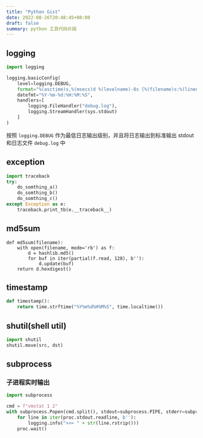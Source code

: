 ```yaml
---
title: "Python Gist"
date: 2022-08-26T20:48:45+08:00
draft: false
summary: python 工具代码片段
---
```



## logging

``` python
import logging

logging.basicConfig(
    level=logging.DEBUG,
    format="%(asctime)s,%(msecs)d %(levelname)-8s [%(filename)s:%(lineno)d] %(message)s",
    datefmt="%Y-%m-%d:%H:%M:%S",
    handlers=[
        logging.FileHandler("debug.log"),
        logging.StreamHandler(sys.stdout)
    ]
)
```

按照 `logging.DEBUG` 作为最低日志输出级别，并且将日志输出到标准输出 stdout 和日志文件 `debug.log` 中

## exception

``` python
import traceback
try:
    do_somthing_a()
    do_somthing_b()
    do_somthing_c()
except Exception as e:
    traceback.print_tb(e.__traceback__)
```

## md5sum

``` python3
def md5sum(filename):
    with open(filename, mode='rb') as f:
        d = hashlib.md5()
        for buf in iter(partial(f.read, 128), b''):
            d.update(buf)
    return d.hexdigest()

```

## timestamp

``` python
def timestamp():
    return time.strftime("%Y%m%d%H%M%S", time.localtime())
```

## shutil(shell util)

``` python
import shutil
shutil.move(src, dst)
```

## subprocess

### 子进程实时输出

``` python
import subprocess

cmd = f"vmstat 1 2"
with subprocess.Popen(cmd.split(), stdout=subprocess.PIPE, stderr=subprocess.PIPE) as proc:
    for line in iter(proc.stdout.readline, b''):
        logging.info(">>> " + str(line.rstrip()))
    proc.wait()
```